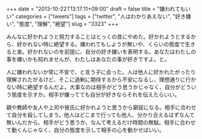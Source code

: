 +++
date = "2013-10-22T13:17:11+09:00"
draft = false
title = "嫌われてもいい"
categories = ["tweets"]
tags = ["twitter", "人はわかりあえない", "好き嫌い", "態度", "理解", "絶望"]
slug = "3323"
+++

みんなに好かれようと努力することはとっくの昔にやめた。好かれようとするから、好かれない時に絶望する。嫌われてもしようが無いや、くらいの態度で生きると楽。好かれないのを前提に、自分の好き嫌いを表明する。あなたはわたしの事を嫌いかも知れませんが、わたしはあなたの事が好きですよ。と。

人に嫌われないか常に不安で、と言う子に会った。人は他人に好かれたがったり理解されたがるけど、そこに過剰に期待するから不安になるし、理想通りに行かない時に絶望するんだよ。大事なのは相手がどう思うかじゃなく、自分がどういう態度を示すか。相手が嫌ってても自分が好きならそれを伝えたらいい。

親や教師や友人や上司や彼氏に好かれようと思うから窮屈になる。相手に合わせて自分を殺してしまう。他人はどこまで行っても他人、分かり合えるはずなんて無いんだから、相手がどう思うか、なんて考えるだけ時間の無駄。相手に合わせて動くんじゃなく、自分の態度を示して相手の心を動かせばいい。
